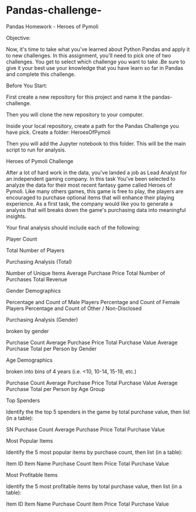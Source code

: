 # Pandas-challenge-
Pandas Homework - Heroes of Pymoli

Objective:

Now, it's time to take what you've learned about Python Pandas and apply it to new challenges. In this assignment, you'll need to pick one of two challenges. You get to select which challenge you  want to take .Be sure to give it your best use your knowledge that you have learn so far in Pandas and complete this challenge.


Before You Start:


First create a new repository for this project and name it the pandas-challenge. 


Then you will clone the new repository to your computer.


Inside your local repository, create a path for the Pandas Challenge you have pick. Create a folder: HeroesOfPymoli 


Then you will add the Jupyter notebook to this folder. This will be the main script to run for analysis.


Heroes of Pymoli Challenge

After a lot of hard work in the data, you've landed a job as Lead Analyst for an independent gaming company. In this task You've been selected to analyze the data for their most recent fantasy game called Heroes of Pymoli.
Like many others games, this game is free to play,  the players are encouraged to purchase optional items that will enhance their playing experience. As a first task, the company would like you to generate a analysis that will breaks down the game's purchasing data into meaningful insights.

Your final analysis should include each of the following:

  Player Count

  Total Number of Players




Purchasing Analysis (Total)

   Number of Unique Items
   Average Purchase Price
   Total Number of Purchases
   Total Revenue


Gender Demographics

   Percentage and Count of Male Players
   Percentage and Count of Female Players
   Percentage and Count of Other / Non-Disclosed





Purchasing Analysis (Gender)

 broken by gender

   Purchase Count
   Average Purchase Price
   Total Purchase Value
   Average Purchase Total per Person by Gender







Age Demographics

broken into bins of 4 years (i.e. <10, 10-14, 15-19, etc.)

   Purchase Count
   Average Purchase Price
   Total Purchase Value
   Average Purchase Total per Person by Age Group







Top Spenders

   Identify the the top 5 spenders in the game by total purchase value, then list (in a table):

   SN
     Purchase Count
     Average Purchase Price
     Total Purchase Value







Most Popular Items

   Identify the 5 most popular items by purchase count, then list (in a table):

   Item ID
   Item Name
   Purchase Count
   Item Price
   Total Purchase Value







Most Profitable Items

   Identify the 5 most profitable items by total purchase value, then list (in a table):

   Item ID
   Item Name
   Purchase Count
   Item Price
   Total Purchase Value








